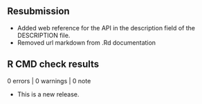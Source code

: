 ## Resubmission

* Added web reference for the API in the description field of the DESCRIPTION file.
* Removed url markdown from .Rd documentation

## R CMD check results

0 errors | 0 warnings | 0 note

* This is a new release.
